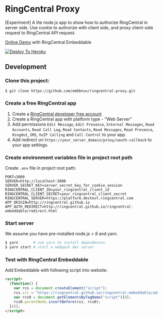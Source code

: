 # RingCentral Proxy

[Experiment] A lite node.js app to show how to authorize RingCentral in server side. Use cookie to authorize with client side, and proxy client-side request to RingCentral API request.

[Online Demo](https://github.com/embbnux/ringcentral-proxy-demo/) with RingCentral Embeddable

[![Deploy To Heroku](https://www.herokucdn.com/deploy/button.svg)](https://heroku.com/deploy)

## Development

### Clone this project:

```bash
$ git clone https://github.com/embbnux/ringcentral-proxy.git
```

### Create a free RingCentral app

1. Create a [RingCentral developer free account](https://developer.ringcentral.com)
2. Create a RingCentral app with platform type - "Web Server"
3. Add permissions `Edit Message`, `Edit Presence`, `Internal Messages`, `Read Accounts`, `Read Call Log`, `Read Contacts`, `Read Messages`, `Read Presence`, `RingOut`, `SMS`, `VoIP Calling` and `Call Control` to your app.
4. Add redirect uri `https://your_server_domain/proxy/oauth-callback` to your app settings.

### Create environment variables file in project root path

Create `.env` file in project root path:

```
PORT=3000
SERVER=http://localhost:3000
SERVER_SECRET_KEY=server_secret_key_for_cookie_session
RINGCENTRAL_CLIENT_ID=your_ringcentral_client_id
RINGCENTRAL_CLIENT_SECRET=your_ringcentral_client_secret
RINGCENTRAL_SERVER=https://platform.devtest.ringcentral.com
APP_ORIGIN=http://ringcentral.github.io
APP_AUTH_REDIRECT=http://ringcentral.github.io/ringcentral-embeddable/redirect.html
```

### Start server

We assume you have pre-installed node.js > 8 and yarn.

```bash
$ yarn       # use yarn to install dependences
$ yarn start # start a webpack dev server
```

### Test with RingCentral Embeddable

Add Embeddable with following script into website:

```html
<script>
  (function() {
    var rcs = document.createElement("script");
    rcs.src = "https://ringcentral.github.io/ringcentral-embeddable/adapter.js?appServer=https://your_server_domain/proxy&authProxy=1";
    var rcs0 = document.getElementsByTagName("script")[0];
    rcs0.parentNode.insertBefore(rcs, rcs0);
  })();
</script>
```
